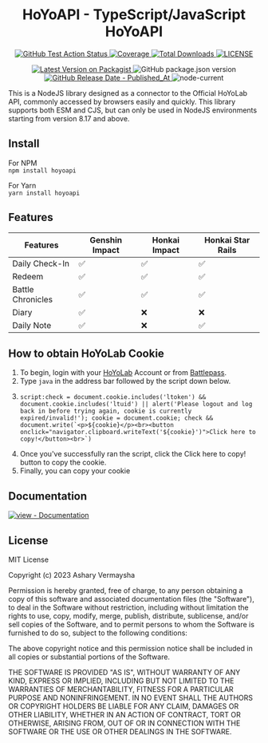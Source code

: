 <div align="center">
  <h1>HoYoAPI - TypeScript/JavaScript HoYoAPI</h1>

  <p>
        <a href="https://github.com/wavyflow/hoyoapi/actions/workflows/test.yml" target="_blank">
            <img src="https://img.shields.io/github/actions/workflow/status/wavyflow/hoyoapi/test.yml?branch=master&amp;label=test&amp;style=flat-square" alt="GitHub Test Action Status" />
        </a>
        <a href="https://hoyoapi-coverage.netlify.app/" target="_blank">
            <img src="https://raw.githubusercontent.com/wavyflow/hoyoapi/gh-pages/badges.svg" alt="Coverage" />
        </a>
        <a href="https://www.npmjs.com/package/hoyoapi" target="_blank">
            <img src="https://img.shields.io/npm/dt/hoyoapi.svg?style=flat-square" alt="Total Downloads" />
        </a>
        <a href="LICENSE">
            <img src="https://img.shields.io/github/license/wavyflow/hoyoapi?style=flat-square" alt="LICENSE" />
        </a>
    </p>
    <p>
      <a href="https://www.npmjs.com/package/hoyoapi" target="_blank">
          <img src="https://img.shields.io/npm/v/hoyoapi.svg?style=flat-square" alt="Latest Version on Packagist" />
      </a>
      <img alt="GitHub package.json version" src="https://img.shields.io/github/package-json/v/wavyflow/hoyoapi/master?style=flat-square&label=github" />
      <a href="https://github.com/wavyflow/hoyoapi/releases/latest" target="_blank">
          <img src="https://img.shields.io/github/release-date/wavyflow/hoyoapi?style=flat-square" alt="GitHub Release Date - Published_At" />
      </a>
      <img alt="node-current" src="https://img.shields.io/node/v/hoyoapi?style=flat-square" />
    </p>
</div>

This is a NodeJS library designed as a connector to the Official HoYoLab API, commonly accessed by browsers easily and quickly. This library supports both ESM and CJS, but can only be used in NodeJS environments starting from version 8.17 and above.

## Install

For NPM <br/>
`npm install hoyoapi`

For Yarn <br/>
`yarn install hoyoapi`

## Features

| Features          | Genshin Impact     | Honkai Impact      | Honkai Star Rails  |
| ----------------- | ------------------ | ------------------ | ------------------ |
| Daily Check-In    | :white_check_mark: | :white_check_mark: | :white_check_mark: |
| Redeem            | :white_check_mark: | :white_check_mark: | :white_check_mark: |
| Battle Chronicles | :white_check_mark: | :white_check_mark: | :white_check_mark: |
| Diary             | :white_check_mark: | :x:                | :x:                |
| Daily Note        | :white_check_mark: | :x:                | :white_check_mark: |

## How to obtain HoYoLab Cookie

1. To begin, login with your [HoYoLab](https://www.hoyolab.com/home) Account or from [Battlepass](https://act.hoyolab.com/app/community-game-records-sea/index.html?bbs_presentation_style=fullscreen&bbs_auth_required=true&gid=2&user_id=122516750&utm_source=hoyolab&utm_medium=gamecard&bbs_theme=light&bbs_theme_device=1#/ys).
2. Type `java` in the address bar followed by the script down below.
3. ```
   script:check = document.cookie.includes('ltoken') && document.cookie.includes('ltuid') || alert('Please logout and log back in before trying again, cookie is currently expired/invalid!'); cookie = document.cookie; check && document.write(`<p>${cookie}</p><br><button onclick="navigator.clipboard.writeText('${cookie}')">Click here to copy!</button><br>`)
   ```
4. Once you've successfully ran the script, click the Click here to copy! button to copy the cookie.
5. Finally, you can copy your cookie

## Documentation

[![view - Documentation](https://img.shields.io/badge/view-Documentation-blue?style=for-the-badge)](https://wavyflow.github.io/hoyoapi/ 'Go to project documentation')

## License

MIT License

Copyright (c) 2023 Ashary Vermaysha

Permission is hereby granted, free of charge, to any person obtaining a copy
of this software and associated documentation files (the "Software"), to deal
in the Software without restriction, including without limitation the rights
to use, copy, modify, merge, publish, distribute, sublicense, and/or sell
copies of the Software, and to permit persons to whom the Software is
furnished to do so, subject to the following conditions:

The above copyright notice and this permission notice shall be included in all
copies or substantial portions of the Software.

THE SOFTWARE IS PROVIDED "AS IS", WITHOUT WARRANTY OF ANY KIND, EXPRESS OR
IMPLIED, INCLUDING BUT NOT LIMITED TO THE WARRANTIES OF MERCHANTABILITY,
FITNESS FOR A PARTICULAR PURPOSE AND NONINFRINGEMENT. IN NO EVENT SHALL THE
AUTHORS OR COPYRIGHT HOLDERS BE LIABLE FOR ANY CLAIM, DAMAGES OR OTHER
LIABILITY, WHETHER IN AN ACTION OF CONTRACT, TORT OR OTHERWISE, ARISING FROM,
OUT OF OR IN CONNECTION WITH THE SOFTWARE OR THE USE OR OTHER DEALINGS IN THE
SOFTWARE.
